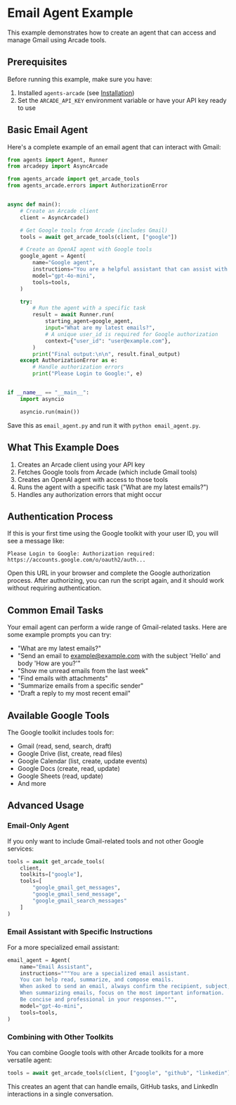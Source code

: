 # Email Agent Example

This example demonstrates how to create an agent that can access and manage Gmail using Arcade tools.

## Prerequisites

Before running this example, make sure you have:

1. Installed `agents-arcade` (see [Installation](../getting-started/installation.md))
2. Set the `ARCADE_API_KEY` environment variable or have your API key ready to use

## Basic Email Agent

Here's a complete example of an email agent that can interact with Gmail:

```python
from agents import Agent, Runner
from arcadepy import AsyncArcade

from agents_arcade import get_arcade_tools
from agents_arcade.errors import AuthorizationError


async def main():
    # Create an Arcade client
    client = AsyncArcade()

    # Get Google tools from Arcade (includes Gmail)
    tools = await get_arcade_tools(client, ["google"])

    # Create an OpenAI agent with Google tools
    google_agent = Agent(
        name="Google agent",
        instructions="You are a helpful assistant that can assist with Gmail and other Google services.",
        model="gpt-4o-mini",
        tools=tools,
    )

    try:
        # Run the agent with a specific task
        result = await Runner.run(
            starting_agent=google_agent,
            input="What are my latest emails?",
            # A unique user_id is required for Google authorization
            context={"user_id": "user@example.com"},
        )
        print("Final output:\n\n", result.final_output)
    except AuthorizationError as e:
        # Handle authorization errors
        print("Please Login to Google:", e)


if __name__ == "__main__":
    import asyncio

    asyncio.run(main())
```

Save this as `email_agent.py` and run it with `python email_agent.py`.

## What This Example Does

1. Creates an Arcade client using your API key
2. Fetches Google tools from Arcade (which include Gmail tools)
3. Creates an OpenAI agent with access to those tools
4. Runs the agent with a specific task ("What are my latest emails?")
5. Handles any authorization errors that might occur

## Authentication Process

If this is your first time using the Google toolkit with your user ID, you will see a message like:

```
Please Login to Google: Authorization required: https://accounts.google.com/o/oauth2/auth...
```

Open this URL in your browser and complete the Google authorization process. After authorizing, you can run the script again, and it should work without requiring authentication.

## Common Email Tasks

Your email agent can perform a wide range of Gmail-related tasks. Here are some example prompts you can try:

-   "What are my latest emails?"
-   "Send an email to example@example.com with the subject 'Hello' and body 'How are you?'"
-   "Show me unread emails from the last week"
-   "Find emails with attachments"
-   "Summarize emails from a specific sender"
-   "Draft a reply to my most recent email"

## Available Google Tools

The Google toolkit includes tools for:

-   Gmail (read, send, search, draft)
-   Google Drive (list, create, read files)
-   Google Calendar (list, create, update events)
-   Google Docs (create, read, update)
-   Google Sheets (read, update)
-   And more

## Advanced Usage

### Email-Only Agent

If you only want to include Gmail-related tools and not other Google services:

```python
tools = await get_arcade_tools(
    client,
    toolkits=["google"],
    tools=[
        "google_gmail_get_messages",
        "google_gmail_send_message",
        "google_gmail_search_messages"
    ]
)
```

### Email Assistant with Specific Instructions

For a more specialized email assistant:

```python
email_agent = Agent(
    name="Email Assistant",
    instructions="""You are a specialized email assistant.
    You can help read, summarize, and compose emails.
    When asked to send an email, always confirm the recipient, subject, and content.
    When summarizing emails, focus on the most important information.
    Be concise and professional in your responses.""",
    model="gpt-4o-mini",
    tools=tools,
)
```

### Combining with Other Toolkits

You can combine Google tools with other Arcade toolkits for a more versatile agent:

```python
tools = await get_arcade_tools(client, ["google", "github", "linkedin"])
```

This creates an agent that can handle emails, GitHub tasks, and LinkedIn interactions in a single conversation.
